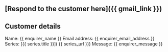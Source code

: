 ## [Respond to the customer here]({{ gmail_link }})

## Customer details
Name: {{ enquirer_name }}
Email address: {{ enquirer_email_address }}
Series: [{{ series.title }}]( {{ series_url }})
Message: {{ enquirer_message }}